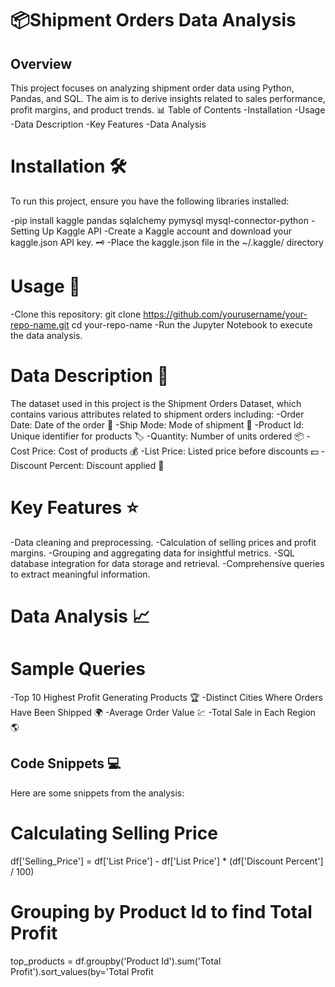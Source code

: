 # 📦Shipment Orders Data Analysis
## Overview
This project focuses on analyzing shipment order data using Python, Pandas, and SQL. The aim is to derive insights related to sales performance, profit margins, and product trends. 📊
Table of Contents
-Installation
-Usage
-Data Description
-Key Features
-Data Analysis

# Installation 🛠️
To run this project, ensure you have the following libraries installed:

-pip install kaggle pandas sqlalchemy pymysql mysql-connector-python
-Setting Up Kaggle API
-Create a Kaggle account and download your kaggle.json API key. 🗝️
-Place the kaggle.json file in the ~/.kaggle/ directory
# Usage 🚀
-Clone this repository:
git clone https://github.com/yourusername/your-repo-name.git
cd your-repo-name
-Run the Jupyter Notebook to execute the data analysis.

# Data Description 📄
The dataset used in this project is the Shipment Orders Dataset, which contains various attributes related to shipment orders including:
-Order Date: Date of the order 📅
-Ship Mode: Mode of shipment 🚚
-Product Id: Unique identifier for products 🏷️
-Quantity: Number of units ordered 📦
-Cost Price: Cost of products 💰
-List Price: Listed price before discounts 💵
-Discount Percent: Discount applied 🔖
# Key Features ⭐
-Data cleaning and preprocessing.
-Calculation of selling prices and profit margins.
-Grouping and aggregating data for insightful metrics.
-SQL database integration for data storage and retrieval.
-Comprehensive queries to extract meaningful information.
# Data Analysis 📈
# Sample Queries
-Top 10 Highest Profit Generating Products 🏆
-Distinct Cities Where Orders Have Been Shipped 🌍
-Average Order Value 💹
-Total Sale in Each Region 🌎
## Code Snippets 💻
Here are some snippets from the analysis:
# Calculating Selling Price
df['Selling_Price'] = df['List Price'] - df['List Price'] * (df['Discount Percent'] / 100)

# Grouping by Product Id to find Total Profit
top_products = df.groupby('Product Id').sum('Total Profit').sort_values(by='Total Profit
